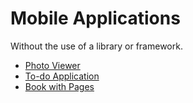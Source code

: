 # Mobile Applications
Without the use of a library or framework.

- [Photo Viewer](https://mobile.synvox.net/photos/)
- [To-do Application](https://mobile.synvox.net/todo/)
- [Book with Pages](https://mobile.synvox.net/book/)
